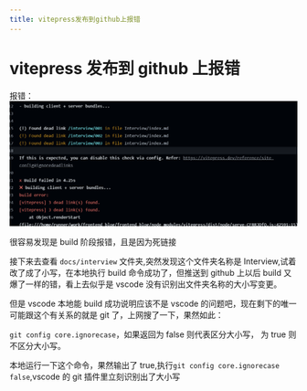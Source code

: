 ```yaml
---
title: vitepress发布到github上报错
---
```


# vitepress 发布到 github 上报错

报错：
![报错信息](./imgs/001_vite_error.png)

很容易发现是 build 阶段报错，且是因为死链接

接下来去查看 `docs/interview` 文件夹,突然发现这个文件夹名称是 Interview,试着改了成了小写，在本地执行 build 命令成功了，但推送到 github 上以后 build 又爆了一样的错，看上去似乎是 vscode 没有识别出文件夹名称的大小写变更。

但是 vscode 本地能 build 成功说明应该不是 vscode 的问题吧，现在剩下的唯一可能跟这个有关系的就是 git 了，上网搜了一下，果然如此：

`git config core.ignorecase`，如果返回为 false 则代表区分大小写， 为 true 则不区分大小写。

本地运行一下这个命令，果然输出了 true,执行`git config core.ignorecase false`,vscode 的 git 插件里立刻识别出了大小写
